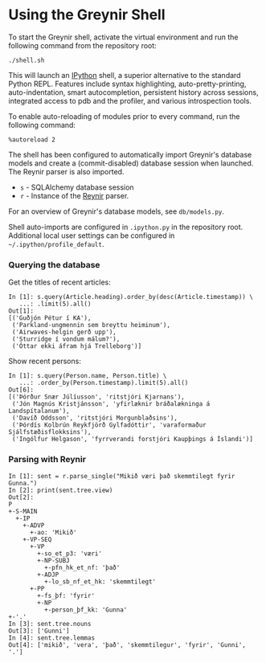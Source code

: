 # Using the Greynir Shell

To start the Greynir shell, activate the virtual environment and run the following command from the repository root:

```
./shell.sh 
```

This will launch an [IPython](http://ipython.readthedocs.io) shell, a superior alternative to the standard Python REPL. Features include syntax highlighting, auto-pretty-printing, auto-indentation, smart autocompletion, persistent history across sessions, integrated access to pdb and the profiler, and various introspection tools.

To enable auto-reloading of modules prior to every command, run the following command: 

```
%autoreload 2
```

The shell has been configured to automatically import Greynir's database models and create a (commit-disabled) database session when launched. The Reynir parser is also imported.

* `s` - SQLAlchemy database session
* `r` - Instance of the [Reynir](https://github.com/vthorsteinsson/ReynirPackage) parser.

For an overview of Greynir's database models, see `db/models.py`.

Shell auto-imports are configured in `.ipython.py` in the repository root. Additional local user settings can be configured in `~/.ipython/profile_default`.

### Querying the database

Get the titles of recent articles:

```
In [1]: s.query(Article.heading).order_by(desc(Article.timestamp)) \
   ...: .limit(5).all()
Out[1]:
[('Guðjón Pétur í KA'),
 ('Parkland-ungmennin sem breyttu heiminum'),
 ('Airwaves-helgin gerð upp'),
 ('Sturridge í vondum málum?'),
 ('Óttar ekki áfram hjá Trelleborg')]
```

Show recent persons:

```
In [1]: s.query(Person.name, Person.title) \
   ...: .order_by(Person.timestamp).limit(5).all()
Out[6]:
[('Þórður Snær Júlíusson', 'ritstjóri Kjarnans'),
 ('Jón Magnús Kristjánsson', 'yfirlæknir bráðalækninga á Landspítalanum'),
 ('Davíð Oddsson', 'ritstjóri Morgunblaðsins'),
 ('Þórdís Kolbrún Reykfjörð Gylfadóttir', 'varaformaður Sjálfstæðisflokksins'),
 ('Ingólfur Helgason', 'fyrrverandi forstjóri Kaupþings á Íslandi')]
```

### Parsing with Reynir

```
In [1]: sent = r.parse_single("Mikið væri það skemmtilegt fyrir Gunna.")
In [2]: print(sent.tree.view)
Out[2]:
P
+-S-MAIN
  +-IP
    +-ADVP
      +-ao: 'Mikið'
    +-VP-SEQ
      +-VP
        +-so_et_p3: 'væri'
        +-NP-SUBJ
          +-pfn_hk_et_nf: 'það'
        +-ADJP
          +-lo_sb_nf_et_hk: 'skemmtilegt'
      +-PP
        +-fs_þf: 'fyrir'
        +-NP
          +-person_þf_kk: 'Gunna'
+-'.'
In [3]: sent.tree.nouns
Out[3]: ['Gunni']
In [4]: sent.tree.lemmas
Out[4]: ['mikið', 'vera', 'það', 'skemmtilegur', 'fyrir', 'Gunni', '.']

```
